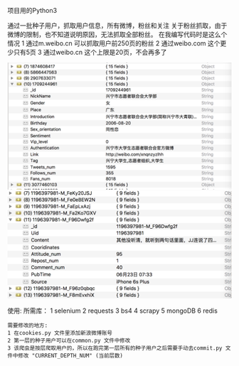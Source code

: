 

项目用的Python3

通过一批种子用户，抓取用户信息，所有微博，粉丝和关注
关于粉丝抓取，由于微博的限制，也不知道说明原因，无法抓取全部粉丝。
在我编写代码时是这么个情况
1 通过m.weibo.cn   可以抓取用户前250页的粉丝
2 通过weibo.com    这个更少只有5页
3 通过weibo.cn     这个上限是20页，不会再多了


![用户信息](https://github.com/JzwOnly/weibo_spider/blob/master/Weibo_spider/img/Infomation.png)
![微博信息](https://github.com/JzwOnly/weibo_spider/blob/master/Weibo_spider/img/Tweets.png)

使用:
    所需库：
        1 selenium
        2 requests
        3 bs4
        4 scrapy
        5 mongoDB
        6 redis

    需要修改的地方:
    1 在cookies.py 文件里添加新浪微博账号
    2 第一层的种子用户可以在common.py 文件中修改
    3 该爬虫是按层爬取用户的，所以在跑完第一层所有的种子用户之后需要手动去commit.py 文件中修改 "CURRENT_DEPTH_NUM" (当前层数)
